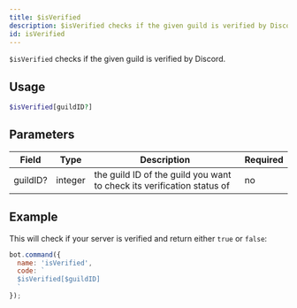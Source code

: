 ```yaml
---
title: $isVerified 
description: $isVerified checks if the given guild is verified by Discord.
id: isVerified
---
```


`$isVerified` checks if the given guild is verified by Discord.

## Usage

```php
$isVerified[guildID?]
```

## Parameters 


| Field    | Type    | Description                                                            | Required |
| -------- | ------- | ---------------------------------------------------------------------- | -------- |
| guildID? | integer | the guild ID of the guild you want to check its verification status of | no       |


## Example

This will check if your server is verified and return either `true` or `false`:

```javascript
bot.command({
  name: 'isVerified',
  code: `
  $isVerified[$guildID]
  `
});
```
